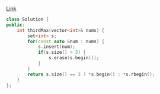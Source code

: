[Link](https://leetcode.cn/problems/third-maximum-number/description/)

```c++
class Solution {
public:
    int thirdMax(vector<int>& nums) {
        set<int> s;
        for(const auto &num : nums) {
            s.insert(num);
            if(s.size() > 3) {
                s.erase(s.begin());
            }
        }
        return s.size() == 3 ? *s.begin() : *s.rbegin();
    }
};
```
